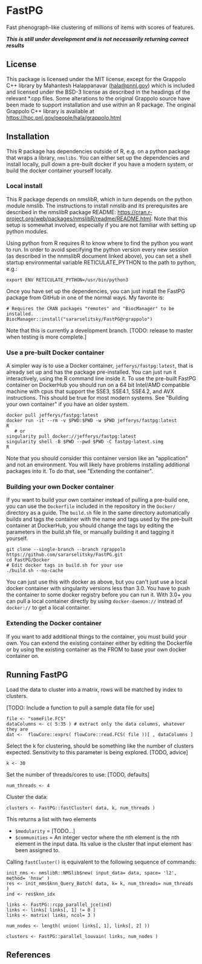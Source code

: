 # FastPG

Fast phenograph-like clustering of millions of items with scores of features.

***This is still under development and is not necessarily returning correct results***

## License

This package is licensed under the MIT license, except for the Grappolo C++ library by Mahantesh Halappanavar (hala@pnnl.gov) which is included and licensed under the BSD-3 license as described in the headings of the relevant *.cpp files. Some alterations to the original Grappolo source have been made to support installation and use within an R package. The original Grappolo C++ library is available at https://hpc.pnl.gov/people/hala/grappolo.html

## Installation

This R package has dependencies outside of R, e.g. on a python package that wraps a library, `nmslibs`. You can either set up the dependencies and install locally, pull down a pre-built docker if you have a modern system, or build the docker container yourself locally.

### Local install

This R package depends on nmslibR, which in turn depends on the python module nmslib. The instructions to install nmslib and its prerequisites are described in the nmslibR package README: https://cran.r-project.org/web/packages/nmslibR/readme/README.html. Note that this setup is somewhat involved, especially if you are not familiar with setting up python modules.

Using python from R requires R to know where to find the python you want to run. In order to avoid specifying the python version every new session (as described in the nnmslibR document linked above), you can set a shell startup environmental variable RETICULATE_PYTHON to the path to python, e.g.:

```
export ENV RETICULATE_PYTHON=/usr/bin/python3
```

Once you have set up the dependencies, you can just install the FastPG package from
GitHub in one of the normal ways. My favorite is:

```
# Requires the CRAN packages "remotes" and "BiocManager" to be installed.
BiocManager::install("sararselitsky/FastPG@rgrappolo")
```

Note that this is currently a development branch. [TODO: release to master when testing is more complete.]

### Use a pre-built Docker container

A simpler way is to use a Docker container, `jefferys/fastpg:latest`, that is already set up and has the package pre-installed. You can just run it interactively, using the R command line inside it. To use the pre-built FastPG container on DockerHub you should run on a 64 bit Intel/AMD compatible machine with cpus that support the SSE3, SSE4.1, SSE4.2, and AVX instructions. This should be true for most modern systems. See "Building your own container" if you have an older system.

```
docker pull jefferys/fastpg:latest
docker run -it --rm -v $PWD:$PWD -w $PWD jefferys/fastpg:latest
R
   # or
singularity pull docker://jefferys/fastpg:latest
singularity shell -B $PWD --pwd $PWD -C fastpg-latest.simg
R
```

Note that you should consider this container version like an "application" and not an environment. You will likely have problems installing additional packages into it. To do that, see "Extending the container".

### Building your own Docker container

If you want to build your own container instead of pulling a pre-build one, you can use the `Dockerfile` included in the repository in the `Docker/` directory as a guide. The `build.sh` file in the same directory automatically builds and tags the container with the name and tags used by the pre-built container at DockerHub, you should change the tags by editing the parameters in the build.sh file, or manually building it and tagging it yourself.

```
git clone --single-branch --branch rgrappolo https://github.com/sararselitsky/FastPG.git
cd FastPG/Docker
# Edit docker tags in build.sh for your use
./build.sh --no-cache
```

You can just use this with docker as above, but you can't just use a local docker container with singularity versions less than 3.0. You have to push the container to some docker registry before you can run it. With 3.0+ you can pull a local container directly by using `docker-daemon://` instead of `docker://` to get a local container.

### Extending the Docker container

If you want to add additional things to the container, you must build your own. You can extend the existing container either by editing the Dockerfile or by using the existing container as the FROM to base your own docker container on.

## Running FastPG

Load the data to cluster into a matrix, rows will be matched by index to clusters.

[TODO: Include a function to pull a sample data file for use]

```
file <- "someFile.FCS"
dataColumns <- c( 5:35 ) # extract only the data columns, whatever they are
dat <-  flowCore::exprs( flowCore::read.FCS( file ))[ , dataColumns ]
```

Select the k for clustering, should be something like the number of clusters expected.
Sensitivity to this parameter is being explored. [TODO, advice]

```
k <- 30
```

Set the number of threads/cores to use: [TODO, defaults]

```
num_threads <- 4
```

Cluster the data:

```
clusters <- FastPG::fastCluster( data, k, num_threads )
```

This returns a list with two elements

* `$modularity` = [TODO...]
* `$communities` = An integer vector where the nth element is the nth element in the input data. Its value is the cluster that input element has been assigned to.

Calling `fastCluster()`  is equivalent to the following sequence of commands:

```
init_nms <- nmslibR::NMSlib$new( input_data= data, space= 'l2', method= 'hnsw' )
res <- init_nms$knn_Query_Batch( data, k= k, num_threads= num_threads )
ind <- res$knn_idx

links <- FastPG::rcpp_parallel_jce(ind)
links <- links[ links[, 1] != 0 ]
links <- matrix( links, ncol= 3 )

num_nodes <- length( union( links[, 1], links[, 2] ))

clusters <- FastPG::parallel_louvain( links, num_nodes )
```

## References
